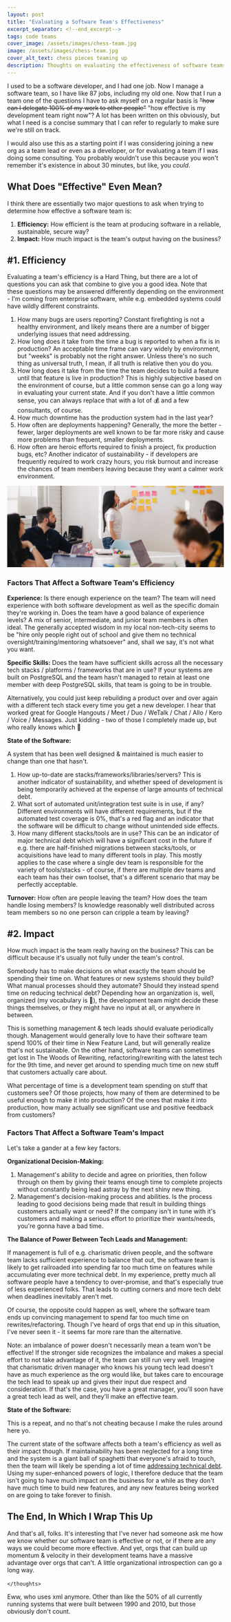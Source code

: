 ```yaml
---
layout: post
title: "Evaluating a Software Team's Effectiveness"
excerpt_separator: <!--end_excerpt-->
tags: code teams
cover_image: /assets/images/chess-team.jpg
image: /assets/images/chess-team.jpg
cover_alt_text: chess pieces teaming up
description: Thoughts on evaluating the effectiveness of software teams, and what you can do to improve team productivity
---
```

I used to be a software developer, and I had one job. Now I manage a software team, so I have like 87 jobs, including my old one. Now that I run a team one of the questions I have to ask myself on a regular basis is ~~"how can I delegate 100% of my work to other people"~~ "how effective is my development team right now"? A lot has been written on this obviously, but what I need is a concise summary that I can refer to regularly to make sure we're still on track.

<!--end_excerpt-->

I would also use this as a starting point if I was considering joining a new org as a team lead or even as a developer, or for evaluating a team if I was doing some consulting. You probably wouldn't use this because you won't remember it's existence in about 30 minutes, but like, you *could*.

## What Does "Effective" Even Mean?

I think there are essentially two major questions to ask when trying to determine how effective a software team is:

1. **Efficiency:** How efficient is the team at producing software in a reliable, sustainable, secure way?
2. **Impact:** How much impact is the team's output having on the business? 

## #1. Efficiency

Evaluating a team's efficiency is a Hard Thing, but there are a lot of questions you can ask that combine to give you a good idea. Note that these questions may be answered differently depending on the environment - I'm coming from enterprise software, while e.g. embedded systems could have wildly different constraints.

1. How many bugs are users reporting? Constant firefighting is not a healthy environment, and likely means there are a number of bigger underlying issues that need addressing. 
2. How long does it take from the time a bug is reported to when a fix is in production? An acceptable time frame can vary widely by environment, but "weeks" is probably not the right answer. Unless there's no such thing as universal truth, I mean, if all truth is relative then you do you.
3. How long does it take from the time the team decides to build a feature until that feature is live in production? This is highly subjective based on the environment of course, but a little common sense can go a long way in evaluating your current state. And if you don't have a little common sense, you can always replace that with a lot of :moneybag: and a few consultants, of course.
4. How much downtime has the production system had in the last year? 
5. How often are deployments happening? Generally, the more the better - fewer, larger deployments are well known to be far more risky and cause more problems than frequent, smaller deployments.
6. How often are heroic efforts required to finish a project, fix production bugs, etc? Another indicator of sustainability - if developers are frequently required to work crazy hours, you risk burnout and increase the chances of team members leaving because they want a calmer work environment.

![A software team at a whiteboard](/assets/images/team-whiteboard.jpg)

### Factors That Affect a Software Team's Efficiency

**Experience:** Is there enough experience on the team? The team will need experience with both software development as well as the specific domain they're working in. Does the team have a good balance of experience levels? A mix of senior, intermediate, and junior team members is often ideal. The generally accepted wisdom in my local non-tech-city seems to be "hire only people right out of school and give them no technical oversight/training/mentoring whatsoever" and, shall we say, it's not what you want.

**Specific Skills:** Does the team have sufficient skills across all the necessary tech stacks / platforms / frameworks that are in use? If your systems are built on PostgreSQL and the team hasn't managed to retain at least one member with deep PostgreSQL skills, that team is going to be in trouble.

Alternatively, you could just keep rebuilding a product over and over again with a different tech stack every time you get a new developer. I hear that worked great for Google Hangouts / Meet / Duo / WeTalk / Chat / Allo / Kero / Voice / Messages. Just kidding - two of those I completely made up, but who really knows which :thinking:

**State of the Software:** 

A system that has been well designed & maintained is much easier to change than one that hasn't.

1. How up-to-date are stacks/frameworks/libraries/servers? This is another indicator of sustainability, and whether speed of development is being temporarily achieved at the expense of large amounts of technical debt.
2. What sort of automated unit/integration test suite is in use, if any? Different environments will have different requirements, but if the automated test coverage is 0%, that's a red flag and an indicator that the software will be difficult to change without unintended side effects.
3. How many different stacks/tools are in use? This can be an indicator of major technical debt which will have a significant cost in the future if e.g. there are half-finished migrations between stacks/tools, or acquisitions have lead to many different tools in play. This mostly applies to the case where a single dev team is responsible for the variety of tools/stacks - of course, if there are multiple dev teams and each team has their own toolset, that's a different scenario that may be perfectly acceptable.

**Turnover:** How often are people leaving the team? How does the team handle losing members? Is knowledge reasonably well distributed across team members so no one person can cripple a team by leaving?



## #2. Impact

How much impact is the team really having on the business? This can be difficult because it's usually not fully under the team's control. 

Somebody has to make decisions on what exactly the team should be spending their time on. What features or new systems should they build? What manual processes should they automate? Should they instead spend time on reducing technical debt? Depending how an organization is, well, organized (my vocabulary is :100:), the development team might decide these things themselves, or they might have no input at all, or anywhere in between.

This is something management & tech leads should evaluate periodically though. Management would generally love to have their software team spend 100% of their time in New Feature Land, but will generally realize that's not sustainable. On the other hand, software teams can sometimes get lost in The Woods of Rewriting, refactoring/rewriting with the latest tech for the 9th time, and never get around to spending much time on new stuff that customers actually care about. 

What percentage of time is a development team spending on stuff that customers see? Of those projects, how many of them are determined to be useful enough to make it into production? Of the ones that make it into production, how many actually see significant use and positive feedback from customers?

### Factors That Affect a Software Team's Impact

Let's take a gander at a few key factors.

**Organizational Decision-Making:** 

1. Management's ability to decide and agree on priorities, then follow through on them by giving their teams enough time to complete projects without constantly being lead astray by the next shiny new thing. 
2. Management's decision-making process and abilities. Is the process leading to good decisions being made that result in building things customers actually want or need? If the company isn't in tune with it's customers and making a serious effort to prioritize their wants/needs, you're gonna have a bad time.

**The Balance of Power Between Tech Leads and Management:** 

If management is full of e.g. charismatic driven people, and the software team lacks sufficient experience to balance that out, the software team is likely to get railroaded into spending far too much time on features while accumulating ever more technical debt. In my experience, pretty much all software people have a tendency to over-promise, and that's especially true of less experienced folks. That leads to cutting corners and more tech debt when deadlines inevitably aren't met.

Of course, the opposite could happen as well, where the software team ends up convincing management to spend far too much time on rewrites/refactoring. Though I've heard of orgs that end up in this situation, I've never seen it - it seems far more rare than the alternative.

Note: an imbalance of power doesn't necessarily mean a team won't be effective! If the stronger side recognizes the imbalance and makes a special effort to not take advantage of it, the team can still run very well. Imagine that charismatic driven manager who knows his young tech lead doesn't have as much experience as the org would like, but takes care to encourage the tech lead to speak up and gives their input due respect and consideration. If that's the case, you have a great manager, you'll soon have a great tech lead as well, and they'll make an effective team.

**State of the Software:** 

This is a repeat, and no that's not cheating because I make the rules around here yo.

The current state of the software affects both a team's efficiency as well as their impact though. If maintainability has been neglected for a long time and the system is a giant ball of spaghetti that everyone's afraid to touch, then the team will likely be spending a lot of time [addressing technical debt](https://willfroese.com/blog/taking-over-legacy-codebase). Using my super-enhanced powers of logic, I therefore deduce that the team isn't going to have much impact on the business for a while as they don't have much time to build new features, and any new features being worked on are going to take forever to finish.

## The End, In Which I Wrap This Up

And that's all, folks. It's interesting that I've never had someone ask me how we know whether our software team is effective or not, or if there are any ways we could become more effective. And yet, orgs that can build up momentum & velocity in their development teams have a massive advantage over orgs that can't. A little organizational introspection can go a long way.

`</thoughts>`

Eww, who uses xml anymore. Other than like the 50% of all currently running systems that were built between 1990 and 2010, but those obviously don't count.







